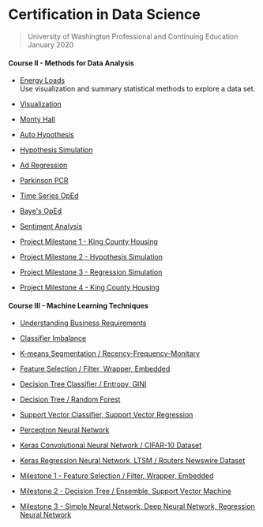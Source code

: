 # Certification in Data Science 
> University of Washington Professional and Continuing Education  
> January 2020  

#### Course II - Methods for Data Analysis
* [Energy Loads](https://github.com/n8sean/portfolio/blob/master/Course-02_L01_EnergyLoads.ipynb)  
    Use visualization and summary statistical methods to explore a data set.
    
* [Visualization](https://github.com/n8sean/portfolio/blob/master/Course-02_L02_Vizualization.ipynb)

* [Monty Hall](https://github.com/n8sean/portfolio/blob/master/Course-02_L03_MontyHall.ipynb)

* [Auto Hypothesis](https://github.com/n8sean/portfolio/blob/master/Course-02_L04_AutoHypothesis.ipynb)

* [Hypothesis Simulation](https://github.com/n8sean/portfolio/blob/master/Course-02_L05_HypothesisSim.ipynb)

* [Ad Regression](https://github.com/n8sean/portfolio/blob/master/Course-02_L06_AdRegression.ipynb)

* [Parkinson PCR](https://github.com/n8sean/portfolio/blob/master/Course-02_L07_ParkinsonPCR.ipynb)

* [Time Series OpEd](https://github.com/n8sean/portfolio/blob/master/Course-02_L08_TimeseriesOpEd.ipynb)

* [Baye's OpEd](https://github.com/n8sean/portfolio/blob/master/Course-02_L09_BayesOpEd.ipynb)

* [Sentiment Analysis](https://github.com/n8sean/portfolio/blob/master/Course-02_L10_Sentiment_Analysis2.ipynb)

* [Project Milestone 1 - King County Housing](https://github.com/n8sean/portfolio/blob/master/Course-02_Milestone-01_KingCountyHousing.ipynb)

* [Project Milestone 2 - Hypothesis Simulation](https://github.com/n8sean/portfolio/blob/master/Course-02_Milestone-02_HypothesisSim.ipynb)

* [Project Milestone 3 - Regression Simulation](https://github.com/n8sean/portfolio/blob/master/Course-02_Milestone-03_RegressionSim.ipynb)

* [Project Milestone 4 - King County Housing](https://github.com/n8sean/portfolio/blob/master/Course-02_Milestone-04_KingCountyHousing.ipynb)


#### Course III - Machine Learning Techniques
* [Understanding Business Requirements](https://github.com/n8sean/portfolio/blob/master/Course-03_L01_Understanding-Business-Requirements.pdf)

* [Classifier Imbalance](https://github.com/n8sean/portfolio/blob/master/Course-03_L02_Classifier-Imbalance.ipynb)

* [K-means Segmentation / Recency-Frequency-Monitary](https://github.com/n8sean/portfolio/blob/master/Course-03_L03_Kmeans-Segmentation_Recency-Frequency-Monitary.ipynb)

* [Feature Selection / Filter, Wrapper, Embedded](https://github.com/n8sean/portfolio/blob/master/Course-03_L04_Feature-Selection_Filter-Wrapper-Embedded.ipynb)

* [Decision Tree Classifier / Entropy, GINI](https://github.com/n8sean/portfolio/blob/master/Course-03_L05_Decision-Tree-Classifier_Entropy-Gini.ipynb)

* [Decision Tree / Random Forest](https://github.com/n8sean/portfolio/blob/master/Course-03_L06_Decision-Tree_Random-Forest.ipynb)

* [Support Vector Classifier, Support Vector Regression](https://github.com/n8sean/portfolio/blob/master/Course-03_L07_Support-Vector-Classifier_Support-Vector-Regression.ipynb)

* [Perceptron Neural Network](https://github.com/n8sean/portfolio/blob/master/Course-03_L08_Perceptron-Neural-Network.ipynb)

* [Keras Convolutional Neural Network / CIFAR-10 Dataset](https://github.com/n8sean/portfolio/blob/master/Course-03_L09_Keras_Convolutional-Neural-Network_CIFAR-10.ipynb)

* [Keras Regression Neural Network, LTSM / Routers Newswire Dataset](https://github.com/n8sean/portfolio/blob/master/Course-03_L10_Keras_Regression-Neural-Network_LTSM_Routers-Newswire.ipynb)

* [Milestone 1 - Feature Selection / Filter, Wrapper, Embedded](https://github.com/n8sean/portfolio/blob/master/Course-03_Milestone-01_Feature-Selection_Filter-Wrapper-Embedded.ipynb)

* [Milestone 2 - Decision Tree / Ensemble, Support Vector Machine](https://github.com/n8sean/portfolio/blob/master/Course-03_Milestone-02_Decision-Tree_Ensemble-Decision-Tree_Support-Vector-Machine.ipynb)

* [Milestone 3 - Simple Neural Network, Deep Neural Network, Regression Neural Network](https://github.com/n8sean/portfolio/blob/master/Course-03_Milestone-03_Simple-Neural-Network_Deep-Neural-Network_Regression-Neural-Network.ipynb)
